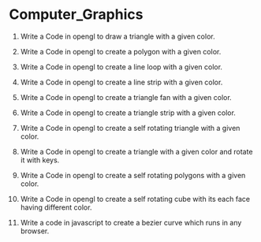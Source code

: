 # Computer_Graphics

1. Write a Code in opengl to draw a triangle with a given color. 

2. Write a Code in opengl to create a polygon with a given color. 

3. Write a Code in opengl to create a line loop with a given color. 

4. Write a Code in opengl to create a line strip with a given color. 

5. Write a Code in opengl to create a triangle fan with a given color. 

6. Write a Code in opengl to create a triangle strip with a given color. 

7. Write a Code in opengl to create a self rotating triangle with a given color.

8. Write a Code in opengl to create a triangle with a given color and rotate it with keys.

9. Write a Code in opengl to create a self rotating polygons with a given color.

10. Write a Code in opengl to create a self rotating cube with its each face having different color. 

11. Write a code in javascript to create a bezier curve which  runs in any browser. 
